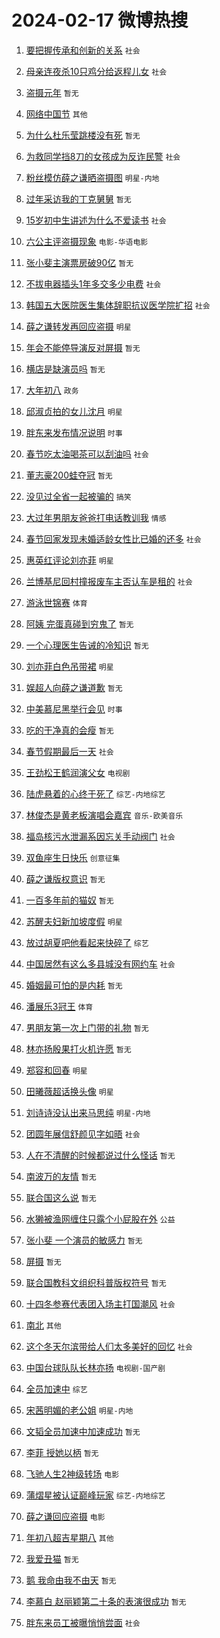 # 2024-02-17 微博热搜 
1. [要把握传承和创新的关系](https://m.weibo.cn/search?containerid=100103type%3D1%26t%3D10%26q%3D%23%E8%A6%81%E6%8A%8A%E6%8F%A1%E4%BC%A0%E6%89%BF%E5%92%8C%E5%88%9B%E6%96%B0%E7%9A%84%E5%85%B3%E7%B3%BB%23&stream_entry_id=51&isnewpage=1&extparam=seat%3D1%26pos%3D0%26dgr%3D0%26filter_type%3Drealtimehot%26c_type%3D51%26stream_entry_id%3D51%26cate%3D10103%26q%3D%2523%25E8%25A6%2581%25E6%258A%258A%25E6%258F%25A1%25E4%25BC%25A0%25E6%2589%25BF%25E5%2592%258C%25E5%2588%259B%25E6%2596%25B0%25E7%259A%2584%25E5%2585%25B3%25E7%25B3%25BB%2523%26display_time%3D1708125460%26pre_seqid%3D1708125460269011444169) `社会` 

2. [母亲连夜杀10只鸡分给返程儿女](https://m.weibo.cn/search?containerid=100103type%3D1%26t%3D10%26q%3D%23%E6%AF%8D%E4%BA%B2%E8%BF%9E%E5%A4%9C%E6%9D%8010%E5%8F%AA%E9%B8%A1%E5%88%86%E7%BB%99%E8%BF%94%E7%A8%8B%E5%84%BF%E5%A5%B3%23&stream_entry_id=31&isnewpage=1&extparam=seat%3D1%26band_rank%3D1%26filter_type%3Drealtimehot%26c_type%3D31%26realpos%3D1%26cate%3D5001%26lcate%3D5001%26flag%3D32768%26dgr%3D0%26q%3D%2523%25E6%25AF%258D%25E4%25BA%25B2%25E8%25BF%259E%25E5%25A4%259C%25E6%259D%258010%25E5%258F%25AA%25E9%25B8%25A1%25E5%2588%2586%25E7%25BB%2599%25E8%25BF%2594%25E7%25A8%258B%25E5%2584%25BF%25E5%25A5%25B3%2523%26stream_entry_id%3D31%26pos%3D0%26display_time%3D1708125460%26pre_seqid%3D1708125460269011444169) `社会` 

3. [盗摄元年](https://m.weibo.cn/search?containerid=100103type%3D1%26t%3D10%26q%3D%E7%9B%97%E6%91%84%E5%85%83%E5%B9%B4&stream_entry_id=31&isnewpage=1&extparam=seat%3D1%26band_rank%3D2%26filter_type%3Drealtimehot%26c_type%3D31%26realpos%3D2%26cate%3D5001%26lcate%3D5001%26flag%3D2%26dgr%3D0%26q%3D%25E7%259B%2597%25E6%2591%2584%25E5%2585%2583%25E5%25B9%25B4%26stream_entry_id%3D31%26pos%3D1%26display_time%3D1708125460%26pre_seqid%3D1708125460269011444169) `暂无` 

4. [网络中国节](https://m.weibo.cn/search?containerid=100103type%3D1%26t%3D10%26q%3D%23%E7%BD%91%E7%BB%9C%E4%B8%AD%E5%9B%BD%E8%8A%82%23&stream_entry_id=31&isnewpage=1&extparam=seat%3D1%26band_rank%3D3%26filter_type%3Drealtimehot%26c_type%3D31%26realpos%3D3%26cate%3D5001%26lcate%3D5001%26flag%3D0%26dgr%3D0%26q%3D%2523%25E7%25BD%2591%25E7%25BB%259C%25E4%25B8%25AD%25E5%259B%25BD%25E8%258A%2582%2523%26stream_entry_id%3D31%26pos%3D2%26display_time%3D1708125460%26pre_seqid%3D1708125460269011444169) `其他` 

5. [为什么杜乐莹跳楼没有死](https://m.weibo.cn/search?containerid=100103type%3D1%26t%3D10%26q%3D%E4%B8%BA%E4%BB%80%E4%B9%88%E6%9D%9C%E4%B9%90%E8%8E%B9%E8%B7%B3%E6%A5%BC%E6%B2%A1%E6%9C%89%E6%AD%BB&stream_entry_id=31&isnewpage=1&extparam=seat%3D1%26band_rank%3D4%26filter_type%3Drealtimehot%26c_type%3D31%26realpos%3D4%26cate%3D5001%26lcate%3D5001%26flag%3D2%26dgr%3D0%26q%3D%25E4%25B8%25BA%25E4%25BB%2580%25E4%25B9%2588%25E6%259D%259C%25E4%25B9%2590%25E8%258E%25B9%25E8%25B7%25B3%25E6%25A5%25BC%25E6%25B2%25A1%25E6%259C%2589%25E6%25AD%25BB%26stream_entry_id%3D31%26pos%3D3%26display_time%3D1708125460%26pre_seqid%3D1708125460269011444169) `暂无` 

6. [为救同学挡8刀的女孩成为反诈民警](https://m.weibo.cn/search?containerid=100103type%3D1%26t%3D10%26q%3D%23%E4%B8%BA%E6%95%91%E5%90%8C%E5%AD%A6%E6%8C%A18%E5%88%80%E7%9A%84%E5%A5%B3%E5%AD%A9%E6%88%90%E4%B8%BA%E5%8F%8D%E8%AF%88%E6%B0%91%E8%AD%A6%23&stream_entry_id=31&isnewpage=1&extparam=seat%3D1%26band_rank%3D5%26filter_type%3Drealtimehot%26c_type%3D31%26realpos%3D5%26cate%3D5001%26lcate%3D5001%26flag%3D32768%26dgr%3D0%26q%3D%2523%25E4%25B8%25BA%25E6%2595%2591%25E5%2590%258C%25E5%25AD%25A6%25E6%258C%25A18%25E5%2588%2580%25E7%259A%2584%25E5%25A5%25B3%25E5%25AD%25A9%25E6%2588%2590%25E4%25B8%25BA%25E5%258F%258D%25E8%25AF%2588%25E6%25B0%2591%25E8%25AD%25A6%2523%26stream_entry_id%3D31%26pos%3D4%26display_time%3D1708125460%26pre_seqid%3D1708125460269011444169) `社会` 

7. [粉丝模仿薛之谦晒盗摄图](https://m.weibo.cn/search?containerid=100103type%3D1%26t%3D10%26q%3D%23%E7%B2%89%E4%B8%9D%E6%A8%A1%E4%BB%BF%E8%96%9B%E4%B9%8B%E8%B0%A6%E6%99%92%E7%9B%97%E6%91%84%E5%9B%BE%23&stream_entry_id=31&isnewpage=1&extparam=seat%3D1%26band_rank%3D6%26filter_type%3Drealtimehot%26c_type%3D31%26realpos%3D6%26cate%3D5001%26lcate%3D5001%26flag%3D16%26dgr%3D0%26q%3D%2523%25E7%25B2%2589%25E4%25B8%259D%25E6%25A8%25A1%25E4%25BB%25BF%25E8%2596%259B%25E4%25B9%258B%25E8%25B0%25A6%25E6%2599%2592%25E7%259B%2597%25E6%2591%2584%25E5%259B%25BE%2523%26stream_entry_id%3D31%26pos%3D5%26display_time%3D1708125460%26pre_seqid%3D1708125460269011444169) `明星-内地` 

8. [过年采访我的丁克舅舅](https://m.weibo.cn/search?containerid=100103type%3D1%26t%3D10%26q%3D%E8%BF%87%E5%B9%B4%E9%87%87%E8%AE%BF%E6%88%91%E7%9A%84%E4%B8%81%E5%85%8B%E8%88%85%E8%88%85&stream_entry_id=31&isnewpage=1&extparam=seat%3D1%26band_rank%3D7%26filter_type%3Drealtimehot%26c_type%3D31%26realpos%3D7%26cate%3D5001%26lcate%3D5001%26flag%3D2%26dgr%3D0%26q%3D%25E8%25BF%2587%25E5%25B9%25B4%25E9%2587%2587%25E8%25AE%25BF%25E6%2588%2591%25E7%259A%2584%25E4%25B8%2581%25E5%2585%258B%25E8%2588%2585%25E8%2588%2585%26stream_entry_id%3D31%26pos%3D6%26display_time%3D1708125460%26pre_seqid%3D1708125460269011444169) `暂无` 

9. [15岁初中生讲述为什么不爱读书](https://m.weibo.cn/search?containerid=100103type%3D1%26t%3D10%26q%3D%2315%E5%B2%81%E5%88%9D%E4%B8%AD%E7%94%9F%E8%AE%B2%E8%BF%B0%E4%B8%BA%E4%BB%80%E4%B9%88%E4%B8%8D%E7%88%B1%E8%AF%BB%E4%B9%A6%23&stream_entry_id=31&isnewpage=1&extparam=seat%3D1%26band_rank%3D8%26filter_type%3Drealtimehot%26c_type%3D31%26realpos%3D8%26cate%3D5001%26lcate%3D5001%26flag%3D2%26dgr%3D0%26q%3D%252315%25E5%25B2%2581%25E5%2588%259D%25E4%25B8%25AD%25E7%2594%259F%25E8%25AE%25B2%25E8%25BF%25B0%25E4%25B8%25BA%25E4%25BB%2580%25E4%25B9%2588%25E4%25B8%258D%25E7%2588%25B1%25E8%25AF%25BB%25E4%25B9%25A6%2523%26stream_entry_id%3D31%26pos%3D7%26display_time%3D1708125460%26pre_seqid%3D1708125460269011444169) `社会` 

10. [六公主评盗摄现象](https://m.weibo.cn/search?containerid=100103type%3D1%26t%3D10%26q%3D%23%E5%85%AD%E5%85%AC%E4%B8%BB%E8%AF%84%E7%9B%97%E6%91%84%E7%8E%B0%E8%B1%A1%23&stream_entry_id=31&isnewpage=1&extparam=seat%3D1%26band_rank%3D9%26filter_type%3Drealtimehot%26c_type%3D31%26realpos%3D9%26cate%3D5001%26lcate%3D5001%26flag%3D0%26dgr%3D0%26q%3D%2523%25E5%2585%25AD%25E5%2585%25AC%25E4%25B8%25BB%25E8%25AF%2584%25E7%259B%2597%25E6%2591%2584%25E7%258E%25B0%25E8%25B1%25A1%2523%26stream_entry_id%3D31%26pos%3D8%26display_time%3D1708125460%26pre_seqid%3D1708125460269011444169) `电影-华语电影` 

11. [张小斐主演票房破90亿](https://m.weibo.cn/search?containerid=100103type%3D1%26t%3D10%26q%3D%23%E5%BC%A0%E5%B0%8F%E6%96%90%E4%B8%BB%E6%BC%94%E7%A5%A8%E6%88%BF%E7%A0%B490%E4%BA%BF%23&stream_entry_id=31&isnewpage=1&extparam=seat%3D1%26band_rank%3D10%26filter_type%3Drealtimehot%26c_type%3D31%26realpos%3D10%26cate%3D5001%26lcate%3D5001%26flag%3D2%26dgr%3D0%26q%3D%2523%25E5%25BC%25A0%25E5%25B0%258F%25E6%2596%2590%25E4%25B8%25BB%25E6%25BC%2594%25E7%25A5%25A8%25E6%2588%25BF%25E7%25A0%25B490%25E4%25BA%25BF%2523%26stream_entry_id%3D31%26pos%3D9%26display_time%3D1708125460%26pre_seqid%3D1708125460269011444169) `暂无` 

12. [不拔电器插头1年多交多少电费](https://m.weibo.cn/search?containerid=100103type%3D1%26t%3D10%26q%3D%23%E4%B8%8D%E6%8B%94%E7%94%B5%E5%99%A8%E6%8F%92%E5%A4%B41%E5%B9%B4%E5%A4%9A%E4%BA%A4%E5%A4%9A%E5%B0%91%E7%94%B5%E8%B4%B9%23&stream_entry_id=31&isnewpage=1&extparam=seat%3D1%26band_rank%3D11%26filter_type%3Drealtimehot%26c_type%3D31%26realpos%3D11%26cate%3D5001%26lcate%3D5001%26flag%3D0%26dgr%3D0%26q%3D%2523%25E4%25B8%258D%25E6%258B%2594%25E7%2594%25B5%25E5%2599%25A8%25E6%258F%2592%25E5%25A4%25B41%25E5%25B9%25B4%25E5%25A4%259A%25E4%25BA%25A4%25E5%25A4%259A%25E5%25B0%2591%25E7%2594%25B5%25E8%25B4%25B9%2523%26stream_entry_id%3D31%26pos%3D10%26display_time%3D1708125460%26pre_seqid%3D1708125460269011444169) `社会` 

13. [韩国五大医院医生集体辞职抗议医学院扩招](https://m.weibo.cn/search?containerid=100103type%3D1%26t%3D10%26q%3D%23%E9%9F%A9%E5%9B%BD%E4%BA%94%E5%A4%A7%E5%8C%BB%E9%99%A2%E5%8C%BB%E7%94%9F%E9%9B%86%E4%BD%93%E8%BE%9E%E8%81%8C%E6%8A%97%E8%AE%AE%E5%8C%BB%E5%AD%A6%E9%99%A2%E6%89%A9%E6%8B%9B%23&stream_entry_id=31&isnewpage=1&extparam=seat%3D1%26band_rank%3D12%26filter_type%3Drealtimehot%26c_type%3D31%26realpos%3D12%26cate%3D5001%26lcate%3D5001%26flag%3D2%26dgr%3D0%26q%3D%2523%25E9%259F%25A9%25E5%259B%25BD%25E4%25BA%2594%25E5%25A4%25A7%25E5%258C%25BB%25E9%2599%25A2%25E5%258C%25BB%25E7%2594%259F%25E9%259B%2586%25E4%25BD%2593%25E8%25BE%259E%25E8%2581%258C%25E6%258A%2597%25E8%25AE%25AE%25E5%258C%25BB%25E5%25AD%25A6%25E9%2599%25A2%25E6%2589%25A9%25E6%258B%259B%2523%26stream_entry_id%3D31%26pos%3D11%26display_time%3D1708125460%26pre_seqid%3D1708125460269011444169) `社会` 

14. [薛之谦转发再回应盗摄](https://m.weibo.cn/search?containerid=100103type%3D1%26t%3D10%26q%3D%E8%96%9B%E4%B9%8B%E8%B0%A6%E8%BD%AC%E5%8F%91%E5%86%8D%E5%9B%9E%E5%BA%94%E7%9B%97%E6%91%84&stream_entry_id=31&isnewpage=1&extparam=seat%3D1%26band_rank%3D13%26filter_type%3Drealtimehot%26c_type%3D31%26realpos%3D13%26cate%3D5001%26lcate%3D5001%26flag%3D0%26dgr%3D0%26q%3D%25E8%2596%259B%25E4%25B9%258B%25E8%25B0%25A6%25E8%25BD%25AC%25E5%258F%2591%25E5%2586%258D%25E5%259B%259E%25E5%25BA%2594%25E7%259B%2597%25E6%2591%2584%26stream_entry_id%3D31%26pos%3D12%26display_time%3D1708125460%26pre_seqid%3D1708125460269011444169) `明星` 

15. [年会不能停导演反对屏摄](https://m.weibo.cn/search?containerid=100103type%3D1%26t%3D10%26q%3D%E5%B9%B4%E4%BC%9A%E4%B8%8D%E8%83%BD%E5%81%9C%E5%AF%BC%E6%BC%94%E5%8F%8D%E5%AF%B9%E5%B1%8F%E6%91%84&stream_entry_id=31&isnewpage=1&extparam=seat%3D1%26band_rank%3D14%26filter_type%3Drealtimehot%26c_type%3D31%26realpos%3D14%26cate%3D5001%26lcate%3D5001%26flag%3D0%26dgr%3D0%26q%3D%25E5%25B9%25B4%25E4%25BC%259A%25E4%25B8%258D%25E8%2583%25BD%25E5%2581%259C%25E5%25AF%25BC%25E6%25BC%2594%25E5%258F%258D%25E5%25AF%25B9%25E5%25B1%258F%25E6%2591%2584%26stream_entry_id%3D31%26pos%3D13%26display_time%3D1708125460%26pre_seqid%3D1708125460269011444169) `暂无` 

16. [横店是缺演员吗](https://m.weibo.cn/search?containerid=100103type%3D1%26t%3D10%26q%3D%E6%A8%AA%E5%BA%97%E6%98%AF%E7%BC%BA%E6%BC%94%E5%91%98%E5%90%97&stream_entry_id=31&isnewpage=1&extparam=seat%3D1%26band_rank%3D15%26filter_type%3Drealtimehot%26c_type%3D31%26realpos%3D15%26cate%3D5001%26lcate%3D5001%26flag%3D2%26dgr%3D0%26q%3D%25E6%25A8%25AA%25E5%25BA%2597%25E6%2598%25AF%25E7%25BC%25BA%25E6%25BC%2594%25E5%2591%2598%25E5%2590%2597%26stream_entry_id%3D31%26pos%3D14%26display_time%3D1708125460%26pre_seqid%3D1708125460269011444169) `暂无` 

17. [大年初八](https://m.weibo.cn/search?containerid=100103type%3D1%26t%3D10%26q%3D%23%E5%A4%A7%E5%B9%B4%E5%88%9D%E5%85%AB%23&stream_entry_id=31&isnewpage=1&extparam=seat%3D1%26band_rank%3D16%26filter_type%3Drealtimehot%26c_type%3D31%26realpos%3D16%26cate%3D5001%26lcate%3D5001%26flag%3D1%26dgr%3D0%26q%3D%2523%25E5%25A4%25A7%25E5%25B9%25B4%25E5%2588%259D%25E5%2585%25AB%2523%26stream_entry_id%3D31%26pos%3D15%26display_time%3D1708125460%26pre_seqid%3D1708125460269011444169) `政务` 

18. [邱淑贞拍的女儿沈月](https://m.weibo.cn/search?containerid=100103type%3D1%26t%3D10%26q%3D%23%E9%82%B1%E6%B7%91%E8%B4%9E%E6%8B%8D%E7%9A%84%E5%A5%B3%E5%84%BF%E6%B2%88%E6%9C%88%23&stream_entry_id=31&isnewpage=1&extparam=seat%3D1%26band_rank%3D17%26filter_type%3Drealtimehot%26c_type%3D31%26realpos%3D17%26cate%3D5001%26lcate%3D5001%26flag%3D2%26dgr%3D0%26q%3D%2523%25E9%2582%25B1%25E6%25B7%2591%25E8%25B4%259E%25E6%258B%258D%25E7%259A%2584%25E5%25A5%25B3%25E5%2584%25BF%25E6%25B2%2588%25E6%259C%2588%2523%26stream_entry_id%3D31%26pos%3D16%26display_time%3D1708125460%26pre_seqid%3D1708125460269011444169) `明星` 

19. [胖东来发布情况说明](https://m.weibo.cn/search?containerid=100103type%3D1%26t%3D10%26q%3D%23%E8%83%96%E4%B8%9C%E6%9D%A5%E5%8F%91%E5%B8%83%E6%83%85%E5%86%B5%E8%AF%B4%E6%98%8E%23&stream_entry_id=31&isnewpage=1&extparam=seat%3D1%26band_rank%3D18%26filter_type%3Drealtimehot%26c_type%3D31%26realpos%3D18%26cate%3D5001%26lcate%3D5001%26flag%3D0%26dgr%3D0%26q%3D%2523%25E8%2583%2596%25E4%25B8%259C%25E6%259D%25A5%25E5%258F%2591%25E5%25B8%2583%25E6%2583%2585%25E5%2586%25B5%25E8%25AF%25B4%25E6%2598%258E%2523%26stream_entry_id%3D31%26pos%3D17%26display_time%3D1708125460%26pre_seqid%3D1708125460269011444169) `时事` 

20. [春节吃太油喝茶可以刮油吗](https://m.weibo.cn/search?containerid=100103type%3D1%26t%3D10%26q%3D%23%E6%98%A5%E8%8A%82%E5%90%83%E5%A4%AA%E6%B2%B9%E5%96%9D%E8%8C%B6%E5%8F%AF%E4%BB%A5%E5%88%AE%E6%B2%B9%E5%90%97%23&stream_entry_id=31&isnewpage=1&extparam=seat%3D1%26band_rank%3D19%26filter_type%3Drealtimehot%26c_type%3D31%26realpos%3D19%26cate%3D5001%26lcate%3D5001%26flag%3D0%26dgr%3D0%26q%3D%2523%25E6%2598%25A5%25E8%258A%2582%25E5%2590%2583%25E5%25A4%25AA%25E6%25B2%25B9%25E5%2596%259D%25E8%258C%25B6%25E5%258F%25AF%25E4%25BB%25A5%25E5%2588%25AE%25E6%25B2%25B9%25E5%2590%2597%2523%26stream_entry_id%3D31%26pos%3D18%26display_time%3D1708125460%26pre_seqid%3D1708125460269011444169) `社会` 

21. [董志豪200蛙夺冠](https://m.weibo.cn/search?containerid=100103type%3D1%26t%3D10%26q%3D%E8%91%A3%E5%BF%97%E8%B1%AA200%E8%9B%99%E5%A4%BA%E5%86%A0&stream_entry_id=31&isnewpage=1&extparam=seat%3D1%26band_rank%3D20%26filter_type%3Drealtimehot%26c_type%3D31%26realpos%3D20%26cate%3D5001%26lcate%3D5001%26flag%3D1%26dgr%3D0%26q%3D%25E8%2591%25A3%25E5%25BF%2597%25E8%25B1%25AA200%25E8%259B%2599%25E5%25A4%25BA%25E5%2586%25A0%26stream_entry_id%3D31%26pos%3D19%26display_time%3D1708125460%26pre_seqid%3D1708125460269011444169) `暂无` 

22. [没见过全省一起被骗的](https://m.weibo.cn/search?containerid=100103type%3D1%26t%3D10%26q%3D%23%E6%B2%A1%E8%A7%81%E8%BF%87%E5%85%A8%E7%9C%81%E4%B8%80%E8%B5%B7%E8%A2%AB%E9%AA%97%E7%9A%84%23&stream_entry_id=31&isnewpage=1&extparam=seat%3D1%26band_rank%3D21%26filter_type%3Drealtimehot%26c_type%3D31%26realpos%3D21%26cate%3D5001%26lcate%3D5001%26flag%3D0%26dgr%3D0%26q%3D%2523%25E6%25B2%25A1%25E8%25A7%2581%25E8%25BF%2587%25E5%2585%25A8%25E7%259C%2581%25E4%25B8%2580%25E8%25B5%25B7%25E8%25A2%25AB%25E9%25AA%2597%25E7%259A%2584%2523%26stream_entry_id%3D31%26pos%3D20%26display_time%3D1708125460%26pre_seqid%3D1708125460269011444169) `搞笑` 

23. [大过年男朋友爸爸打电话教训我](https://m.weibo.cn/search?containerid=100103type%3D1%26t%3D10%26q%3D%23%E5%A4%A7%E8%BF%87%E5%B9%B4%E7%94%B7%E6%9C%8B%E5%8F%8B%E7%88%B8%E7%88%B8%E6%89%93%E7%94%B5%E8%AF%9D%E6%95%99%E8%AE%AD%E6%88%91%23&stream_entry_id=31&isnewpage=1&extparam=seat%3D1%26band_rank%3D22%26filter_type%3Drealtimehot%26c_type%3D31%26realpos%3D22%26cate%3D5001%26lcate%3D5001%26flag%3D0%26dgr%3D0%26q%3D%2523%25E5%25A4%25A7%25E8%25BF%2587%25E5%25B9%25B4%25E7%2594%25B7%25E6%259C%258B%25E5%258F%258B%25E7%2588%25B8%25E7%2588%25B8%25E6%2589%2593%25E7%2594%25B5%25E8%25AF%259D%25E6%2595%2599%25E8%25AE%25AD%25E6%2588%2591%2523%26stream_entry_id%3D31%26pos%3D21%26display_time%3D1708125460%26pre_seqid%3D1708125460269011444169) `情感` 

24. [春节回家发现未婚适龄女性比已婚的还多](https://m.weibo.cn/search?containerid=100103type%3D1%26t%3D10%26q%3D%23%E6%98%A5%E8%8A%82%E5%9B%9E%E5%AE%B6%E5%8F%91%E7%8E%B0%E6%9C%AA%E5%A9%9A%E9%80%82%E9%BE%84%E5%A5%B3%E6%80%A7%E6%AF%94%E5%B7%B2%E5%A9%9A%E7%9A%84%E8%BF%98%E5%A4%9A%23&stream_entry_id=31&isnewpage=1&extparam=seat%3D1%26band_rank%3D23%26filter_type%3Drealtimehot%26c_type%3D31%26realpos%3D23%26cate%3D5001%26lcate%3D5001%26flag%3D0%26dgr%3D0%26q%3D%2523%25E6%2598%25A5%25E8%258A%2582%25E5%259B%259E%25E5%25AE%25B6%25E5%258F%2591%25E7%258E%25B0%25E6%259C%25AA%25E5%25A9%259A%25E9%2580%2582%25E9%25BE%2584%25E5%25A5%25B3%25E6%2580%25A7%25E6%25AF%2594%25E5%25B7%25B2%25E5%25A9%259A%25E7%259A%2584%25E8%25BF%2598%25E5%25A4%259A%2523%26stream_entry_id%3D31%26pos%3D22%26display_time%3D1708125460%26pre_seqid%3D1708125460269011444169) `社会` 

25. [惠英红评论刘亦菲](https://m.weibo.cn/search?containerid=100103type%3D1%26t%3D10%26q%3D%23%E6%83%A0%E8%8B%B1%E7%BA%A2%E8%AF%84%E8%AE%BA%E5%88%98%E4%BA%A6%E8%8F%B2%23&stream_entry_id=31&isnewpage=1&extparam=seat%3D1%26band_rank%3D24%26filter_type%3Drealtimehot%26c_type%3D31%26realpos%3D24%26cate%3D5001%26lcate%3D5001%26flag%3D0%26dgr%3D0%26q%3D%2523%25E6%2583%25A0%25E8%258B%25B1%25E7%25BA%25A2%25E8%25AF%2584%25E8%25AE%25BA%25E5%2588%2598%25E4%25BA%25A6%25E8%258F%25B2%2523%26stream_entry_id%3D31%26pos%3D23%26display_time%3D1708125460%26pre_seqid%3D1708125460269011444169) `明星` 

26. [兰博基尼回村撞报废车主否认车是租的](https://m.weibo.cn/search?containerid=100103type%3D1%26t%3D10%26q%3D%23%E5%85%B0%E5%8D%9A%E5%9F%BA%E5%B0%BC%E5%9B%9E%E6%9D%91%E6%92%9E%E6%8A%A5%E5%BA%9F%E8%BD%A6%E4%B8%BB%E5%90%A6%E8%AE%A4%E8%BD%A6%E6%98%AF%E7%A7%9F%E7%9A%84%23&stream_entry_id=31&isnewpage=1&extparam=seat%3D1%26band_rank%3D25%26filter_type%3Drealtimehot%26c_type%3D31%26realpos%3D25%26cate%3D5001%26lcate%3D5001%26flag%3D0%26dgr%3D0%26q%3D%2523%25E5%2585%25B0%25E5%258D%259A%25E5%259F%25BA%25E5%25B0%25BC%25E5%259B%259E%25E6%259D%2591%25E6%2592%259E%25E6%258A%25A5%25E5%25BA%259F%25E8%25BD%25A6%25E4%25B8%25BB%25E5%2590%25A6%25E8%25AE%25A4%25E8%25BD%25A6%25E6%2598%25AF%25E7%25A7%259F%25E7%259A%2584%2523%26stream_entry_id%3D31%26pos%3D24%26display_time%3D1708125460%26pre_seqid%3D1708125460269011444169) `社会` 

27. [游泳世锦赛](https://m.weibo.cn/search?containerid=100103type%3D1%26t%3D10%26q%3D%E6%B8%B8%E6%B3%B3%E4%B8%96%E9%94%A6%E8%B5%9B&stream_entry_id=31&isnewpage=1&extparam=seat%3D1%26band_rank%3D26%26filter_type%3Drealtimehot%26c_type%3D31%26realpos%3D26%26cate%3D5001%26lcate%3D5001%26flag%3D1%26dgr%3D0%26q%3D%25E6%25B8%25B8%25E6%25B3%25B3%25E4%25B8%2596%25E9%2594%25A6%25E8%25B5%259B%26stream_entry_id%3D31%26pos%3D25%26display_time%3D1708125460%26pre_seqid%3D1708125460269011444169) `体育` 

28. [阿姨 完蛋真碰到穷鬼了](https://m.weibo.cn/search?containerid=100103type%3D1%26t%3D10%26q%3D%E9%98%BF%E5%A7%A8+%E5%AE%8C%E8%9B%8B%E7%9C%9F%E7%A2%B0%E5%88%B0%E7%A9%B7%E9%AC%BC%E4%BA%86&stream_entry_id=31&isnewpage=1&extparam=seat%3D1%26band_rank%3D27%26filter_type%3Drealtimehot%26c_type%3D31%26realpos%3D27%26cate%3D5001%26lcate%3D5001%26flag%3D0%26dgr%3D0%26q%3D%25E9%2598%25BF%25E5%25A7%25A8%2520%25E5%25AE%258C%25E8%259B%258B%25E7%259C%259F%25E7%25A2%25B0%25E5%2588%25B0%25E7%25A9%25B7%25E9%25AC%25BC%25E4%25BA%2586%26stream_entry_id%3D31%26pos%3D26%26display_time%3D1708125460%26pre_seqid%3D1708125460269011444169) `暂无` 

29. [一个心理医生告诫的冷知识](https://m.weibo.cn/search?containerid=100103type%3D1%26t%3D10%26q%3D%E4%B8%80%E4%B8%AA%E5%BF%83%E7%90%86%E5%8C%BB%E7%94%9F%E5%91%8A%E8%AF%AB%E7%9A%84%E5%86%B7%E7%9F%A5%E8%AF%86&stream_entry_id=31&isnewpage=1&extparam=seat%3D1%26band_rank%3D28%26filter_type%3Drealtimehot%26c_type%3D31%26realpos%3D28%26cate%3D5001%26lcate%3D5001%26flag%3D0%26dgr%3D0%26q%3D%25E4%25B8%2580%25E4%25B8%25AA%25E5%25BF%2583%25E7%2590%2586%25E5%258C%25BB%25E7%2594%259F%25E5%2591%258A%25E8%25AF%25AB%25E7%259A%2584%25E5%2586%25B7%25E7%259F%25A5%25E8%25AF%2586%26stream_entry_id%3D31%26pos%3D27%26display_time%3D1708125460%26pre_seqid%3D1708125460269011444169) `暂无` 

30. [刘亦菲白色吊带裙](https://m.weibo.cn/search?containerid=100103type%3D1%26t%3D10%26q%3D%E5%88%98%E4%BA%A6%E8%8F%B2%E7%99%BD%E8%89%B2%E5%90%8A%E5%B8%A6%E8%A3%99&stream_entry_id=31&isnewpage=1&extparam=seat%3D1%26band_rank%3D29%26filter_type%3Drealtimehot%26c_type%3D31%26realpos%3D29%26cate%3D5001%26lcate%3D5001%26flag%3D0%26dgr%3D0%26q%3D%25E5%2588%2598%25E4%25BA%25A6%25E8%258F%25B2%25E7%2599%25BD%25E8%2589%25B2%25E5%2590%258A%25E5%25B8%25A6%25E8%25A3%2599%26stream_entry_id%3D31%26pos%3D28%26display_time%3D1708125460%26pre_seqid%3D1708125460269011444169) `明星` 

31. [娱超人向薛之谦道歉](https://m.weibo.cn/search?containerid=100103type%3D1%26t%3D10%26q%3D%23%E5%A8%B1%E8%B6%85%E4%BA%BA%E5%90%91%E8%96%9B%E4%B9%8B%E8%B0%A6%E9%81%93%E6%AD%89%23&stream_entry_id=31&isnewpage=1&extparam=seat%3D1%26band_rank%3D30%26filter_type%3Drealtimehot%26c_type%3D31%26realpos%3D30%26cate%3D5001%26lcate%3D5001%26flag%3D0%26dgr%3D0%26q%3D%2523%25E5%25A8%25B1%25E8%25B6%2585%25E4%25BA%25BA%25E5%2590%2591%25E8%2596%259B%25E4%25B9%258B%25E8%25B0%25A6%25E9%2581%2593%25E6%25AD%2589%2523%26stream_entry_id%3D31%26pos%3D29%26display_time%3D1708125460%26pre_seqid%3D1708125460269011444169) `暂无` 

32. [中美慕尼黑举行会见](https://m.weibo.cn/search?containerid=100103type%3D1%26t%3D10%26q%3D%23%E4%B8%AD%E7%BE%8E%E6%85%95%E5%B0%BC%E9%BB%91%E4%B8%BE%E8%A1%8C%E4%BC%9A%E8%A7%81%23&stream_entry_id=31&isnewpage=1&extparam=seat%3D1%26band_rank%3D31%26filter_type%3Drealtimehot%26c_type%3D31%26realpos%3D31%26cate%3D5001%26lcate%3D5001%26flag%3D1%26dgr%3D0%26q%3D%2523%25E4%25B8%25AD%25E7%25BE%258E%25E6%2585%2595%25E5%25B0%25BC%25E9%25BB%2591%25E4%25B8%25BE%25E8%25A1%258C%25E4%25BC%259A%25E8%25A7%2581%2523%26stream_entry_id%3D31%26pos%3D30%26display_time%3D1708125460%26pre_seqid%3D1708125460269011444169) `时事` 

33. [吃的干净真的会瘦](https://m.weibo.cn/search?containerid=100103type%3D1%26t%3D10%26q%3D%E5%90%83%E7%9A%84%E5%B9%B2%E5%87%80%E7%9C%9F%E7%9A%84%E4%BC%9A%E7%98%A6&stream_entry_id=31&isnewpage=1&extparam=seat%3D1%26band_rank%3D32%26filter_type%3Drealtimehot%26c_type%3D31%26realpos%3D32%26cate%3D5001%26lcate%3D5001%26flag%3D0%26dgr%3D0%26q%3D%25E5%2590%2583%25E7%259A%2584%25E5%25B9%25B2%25E5%2587%2580%25E7%259C%259F%25E7%259A%2584%25E4%25BC%259A%25E7%2598%25A6%26stream_entry_id%3D31%26pos%3D31%26display_time%3D1708125460%26pre_seqid%3D1708125460269011444169) `暂无` 

34. [春节假期最后一天](https://m.weibo.cn/search?containerid=100103type%3D1%26t%3D10%26q%3D%23%E6%98%A5%E8%8A%82%E5%81%87%E6%9C%9F%E6%9C%80%E5%90%8E%E4%B8%80%E5%A4%A9%23&stream_entry_id=31&isnewpage=1&extparam=seat%3D1%26band_rank%3D33%26filter_type%3Drealtimehot%26c_type%3D31%26realpos%3D33%26cate%3D5001%26lcate%3D5001%26flag%3D1%26dgr%3D0%26q%3D%2523%25E6%2598%25A5%25E8%258A%2582%25E5%2581%2587%25E6%259C%259F%25E6%259C%2580%25E5%2590%258E%25E4%25B8%2580%25E5%25A4%25A9%2523%26stream_entry_id%3D31%26pos%3D32%26display_time%3D1708125460%26pre_seqid%3D1708125460269011444169) `社会` 

35. [王劲松王鹤润演父女](https://m.weibo.cn/search?containerid=100103type%3D1%26t%3D10%26q%3D%23%E7%8E%8B%E5%8A%B2%E6%9D%BE%E7%8E%8B%E9%B9%A4%E6%B6%A6%E6%BC%94%E7%88%B6%E5%A5%B3%23&stream_entry_id=31&isnewpage=1&extparam=seat%3D1%26band_rank%3D34%26filter_type%3Drealtimehot%26c_type%3D31%26realpos%3D34%26cate%3D5001%26lcate%3D5001%26flag%3D0%26dgr%3D0%26q%3D%2523%25E7%258E%258B%25E5%258A%25B2%25E6%259D%25BE%25E7%258E%258B%25E9%25B9%25A4%25E6%25B6%25A6%25E6%25BC%2594%25E7%2588%25B6%25E5%25A5%25B3%2523%26stream_entry_id%3D31%26pos%3D33%26display_time%3D1708125460%26pre_seqid%3D1708125460269011444169) `电视剧` 

36. [陆虎悬着的心终于死了](https://m.weibo.cn/search?containerid=100103type%3D1%26t%3D10%26q%3D%23%E9%99%86%E8%99%8E%E6%82%AC%E7%9D%80%E7%9A%84%E5%BF%83%E7%BB%88%E4%BA%8E%E6%AD%BB%E4%BA%86%23&stream_entry_id=31&isnewpage=1&extparam=seat%3D1%26band_rank%3D35%26filter_type%3Drealtimehot%26c_type%3D31%26realpos%3D35%26cate%3D5001%26lcate%3D5001%26flag%3D0%26dgr%3D0%26q%3D%2523%25E9%2599%2586%25E8%2599%258E%25E6%2582%25AC%25E7%259D%2580%25E7%259A%2584%25E5%25BF%2583%25E7%25BB%2588%25E4%25BA%258E%25E6%25AD%25BB%25E4%25BA%2586%2523%26stream_entry_id%3D31%26pos%3D34%26display_time%3D1708125460%26pre_seqid%3D1708125460269011444169) `综艺-内地综艺` 

37. [林俊杰是黄老板演唱会嘉宾](https://m.weibo.cn/search?containerid=100103type%3D1%26t%3D10%26q%3D%23%E6%9E%97%E4%BF%8A%E6%9D%B0%E6%98%AF%E9%BB%84%E8%80%81%E6%9D%BF%E6%BC%94%E5%94%B1%E4%BC%9A%E5%98%89%E5%AE%BE%23&stream_entry_id=31&isnewpage=1&extparam=seat%3D1%26band_rank%3D36%26filter_type%3Drealtimehot%26c_type%3D31%26realpos%3D36%26cate%3D5001%26lcate%3D5001%26flag%3D0%26dgr%3D0%26q%3D%2523%25E6%259E%2597%25E4%25BF%258A%25E6%259D%25B0%25E6%2598%25AF%25E9%25BB%2584%25E8%2580%2581%25E6%259D%25BF%25E6%25BC%2594%25E5%2594%25B1%25E4%25BC%259A%25E5%2598%2589%25E5%25AE%25BE%2523%26stream_entry_id%3D31%26pos%3D35%26display_time%3D1708125460%26pre_seqid%3D1708125460269011444169) `音乐-欧美音乐` 

38. [福岛核污水泄漏系因忘关手动阀门](https://m.weibo.cn/search?containerid=100103type%3D1%26t%3D10%26q%3D%23%E7%A6%8F%E5%B2%9B%E6%A0%B8%E6%B1%A1%E6%B0%B4%E6%B3%84%E6%BC%8F%E7%B3%BB%E5%9B%A0%E5%BF%98%E5%85%B3%E6%89%8B%E5%8A%A8%E9%98%80%E9%97%A8%23&stream_entry_id=31&isnewpage=1&extparam=seat%3D1%26band_rank%3D37%26filter_type%3Drealtimehot%26c_type%3D31%26realpos%3D37%26cate%3D5001%26lcate%3D5001%26flag%3D0%26dgr%3D0%26q%3D%2523%25E7%25A6%258F%25E5%25B2%259B%25E6%25A0%25B8%25E6%25B1%25A1%25E6%25B0%25B4%25E6%25B3%2584%25E6%25BC%258F%25E7%25B3%25BB%25E5%259B%25A0%25E5%25BF%2598%25E5%2585%25B3%25E6%2589%258B%25E5%258A%25A8%25E9%2598%2580%25E9%2597%25A8%2523%26stream_entry_id%3D31%26pos%3D36%26display_time%3D1708125460%26pre_seqid%3D1708125460269011444169) `社会` 

39. [双鱼座生日快乐](https://m.weibo.cn/search?containerid=100103type%3D1%26t%3D10%26q%3D%E5%8F%8C%E9%B1%BC%E5%BA%A7%E7%94%9F%E6%97%A5%E5%BF%AB%E4%B9%90&stream_entry_id=31&isnewpage=1&extparam=seat%3D1%26band_rank%3D38%26filter_type%3Drealtimehot%26c_type%3D31%26realpos%3D38%26cate%3D5001%26lcate%3D5001%26flag%3D0%26dgr%3D0%26q%3D%25E5%258F%258C%25E9%25B1%25BC%25E5%25BA%25A7%25E7%2594%259F%25E6%2597%25A5%25E5%25BF%25AB%25E4%25B9%2590%26stream_entry_id%3D31%26pos%3D37%26display_time%3D1708125460%26pre_seqid%3D1708125460269011444169) `创意征集` 

40. [薛之谦版权意识](https://m.weibo.cn/search?containerid=100103type%3D1%26t%3D10%26q%3D%E8%96%9B%E4%B9%8B%E8%B0%A6%E7%89%88%E6%9D%83%E6%84%8F%E8%AF%86&stream_entry_id=31&isnewpage=1&extparam=seat%3D1%26band_rank%3D39%26filter_type%3Drealtimehot%26c_type%3D31%26realpos%3D39%26cate%3D5001%26lcate%3D5001%26flag%3D0%26dgr%3D0%26q%3D%25E8%2596%259B%25E4%25B9%258B%25E8%25B0%25A6%25E7%2589%2588%25E6%259D%2583%25E6%2584%258F%25E8%25AF%2586%26stream_entry_id%3D31%26pos%3D38%26display_time%3D1708125460%26pre_seqid%3D1708125460269011444169) `暂无` 

41. [一百多年前的猫奴](https://m.weibo.cn/search?containerid=100103type%3D1%26t%3D10%26q%3D%E4%B8%80%E7%99%BE%E5%A4%9A%E5%B9%B4%E5%89%8D%E7%9A%84%E7%8C%AB%E5%A5%B4&stream_entry_id=31&isnewpage=1&extparam=seat%3D1%26band_rank%3D40%26filter_type%3Drealtimehot%26c_type%3D31%26realpos%3D40%26cate%3D5001%26lcate%3D5001%26flag%3D0%26dgr%3D0%26q%3D%25E4%25B8%2580%25E7%2599%25BE%25E5%25A4%259A%25E5%25B9%25B4%25E5%2589%258D%25E7%259A%2584%25E7%258C%25AB%25E5%25A5%25B4%26stream_entry_id%3D31%26pos%3D39%26display_time%3D1708125460%26pre_seqid%3D1708125460269011444169) `暂无` 

42. [苏醒夫妇新加坡度假](https://m.weibo.cn/search?containerid=100103type%3D1%26t%3D10%26q%3D%23%E8%8B%8F%E9%86%92%E5%A4%AB%E5%A6%87%E6%96%B0%E5%8A%A0%E5%9D%A1%E5%BA%A6%E5%81%87%23&stream_entry_id=31&isnewpage=1&extparam=seat%3D1%26band_rank%3D41%26filter_type%3Drealtimehot%26c_type%3D31%26realpos%3D41%26cate%3D5001%26lcate%3D5001%26flag%3D0%26dgr%3D0%26q%3D%2523%25E8%258B%258F%25E9%2586%2592%25E5%25A4%25AB%25E5%25A6%2587%25E6%2596%25B0%25E5%258A%25A0%25E5%259D%25A1%25E5%25BA%25A6%25E5%2581%2587%2523%26stream_entry_id%3D31%26pos%3D40%26display_time%3D1708125460%26pre_seqid%3D1708125460269011444169) `明星` 

43. [放过胡夏吧他看起来快碎了](https://m.weibo.cn/search?containerid=100103type%3D1%26t%3D10%26q%3D%23%E6%94%BE%E8%BF%87%E8%83%A1%E5%A4%8F%E5%90%A7%E4%BB%96%E7%9C%8B%E8%B5%B7%E6%9D%A5%E5%BF%AB%E7%A2%8E%E4%BA%86%23&stream_entry_id=31&isnewpage=1&extparam=seat%3D1%26band_rank%3D42%26filter_type%3Drealtimehot%26c_type%3D31%26realpos%3D42%26cate%3D5001%26lcate%3D5001%26flag%3D0%26dgr%3D0%26q%3D%2523%25E6%2594%25BE%25E8%25BF%2587%25E8%2583%25A1%25E5%25A4%258F%25E5%2590%25A7%25E4%25BB%2596%25E7%259C%258B%25E8%25B5%25B7%25E6%259D%25A5%25E5%25BF%25AB%25E7%25A2%258E%25E4%25BA%2586%2523%26stream_entry_id%3D31%26pos%3D41%26display_time%3D1708125460%26pre_seqid%3D1708125460269011444169) `综艺` 

44. [中国居然有这么多县城没有网约车](https://m.weibo.cn/search?containerid=100103type%3D1%26t%3D10%26q%3D%23%E4%B8%AD%E5%9B%BD%E5%B1%85%E7%84%B6%E6%9C%89%E8%BF%99%E4%B9%88%E5%A4%9A%E5%8E%BF%E5%9F%8E%E6%B2%A1%E6%9C%89%E7%BD%91%E7%BA%A6%E8%BD%A6%23&stream_entry_id=31&isnewpage=1&extparam=seat%3D1%26band_rank%3D43%26filter_type%3Drealtimehot%26c_type%3D31%26realpos%3D43%26cate%3D5001%26lcate%3D5001%26flag%3D0%26dgr%3D0%26q%3D%2523%25E4%25B8%25AD%25E5%259B%25BD%25E5%25B1%2585%25E7%2584%25B6%25E6%259C%2589%25E8%25BF%2599%25E4%25B9%2588%25E5%25A4%259A%25E5%258E%25BF%25E5%259F%258E%25E6%25B2%25A1%25E6%259C%2589%25E7%25BD%2591%25E7%25BA%25A6%25E8%25BD%25A6%2523%26stream_entry_id%3D31%26pos%3D42%26display_time%3D1708125460%26pre_seqid%3D1708125460269011444169) `社会` 

45. [婚姻最可怕的是内耗](https://m.weibo.cn/search?containerid=100103type%3D1%26t%3D10%26q%3D%E5%A9%9A%E5%A7%BB%E6%9C%80%E5%8F%AF%E6%80%95%E7%9A%84%E6%98%AF%E5%86%85%E8%80%97&stream_entry_id=31&isnewpage=1&extparam=seat%3D1%26band_rank%3D44%26filter_type%3Drealtimehot%26c_type%3D31%26realpos%3D44%26cate%3D5001%26lcate%3D5001%26flag%3D0%26dgr%3D0%26q%3D%25E5%25A9%259A%25E5%25A7%25BB%25E6%259C%2580%25E5%258F%25AF%25E6%2580%2595%25E7%259A%2584%25E6%2598%25AF%25E5%2586%2585%25E8%2580%2597%26stream_entry_id%3D31%26pos%3D43%26display_time%3D1708125460%26pre_seqid%3D1708125460269011444169) `暂无` 

46. [潘展乐3冠王](https://m.weibo.cn/search?containerid=100103type%3D1%26t%3D10%26q%3D%23%E6%BD%98%E5%B1%95%E4%B9%903%E5%86%A0%E7%8E%8B%23&stream_entry_id=31&isnewpage=1&extparam=seat%3D1%26band_rank%3D45%26filter_type%3Drealtimehot%26c_type%3D31%26realpos%3D45%26cate%3D5001%26lcate%3D5001%26flag%3D1%26dgr%3D0%26q%3D%2523%25E6%25BD%2598%25E5%25B1%2595%25E4%25B9%25903%25E5%2586%25A0%25E7%258E%258B%2523%26stream_entry_id%3D31%26pos%3D44%26display_time%3D1708125460%26pre_seqid%3D1708125460269011444169) `体育` 

47. [男朋友第一次上门带的礼物](https://m.weibo.cn/search?containerid=100103type%3D1%26t%3D10%26q%3D%E7%94%B7%E6%9C%8B%E5%8F%8B%E7%AC%AC%E4%B8%80%E6%AC%A1%E4%B8%8A%E9%97%A8%E5%B8%A6%E7%9A%84%E7%A4%BC%E7%89%A9&stream_entry_id=31&isnewpage=1&extparam=seat%3D1%26band_rank%3D46%26filter_type%3Drealtimehot%26c_type%3D31%26realpos%3D46%26cate%3D5001%26lcate%3D5001%26flag%3D0%26dgr%3D0%26q%3D%25E7%2594%25B7%25E6%259C%258B%25E5%258F%258B%25E7%25AC%25AC%25E4%25B8%2580%25E6%25AC%25A1%25E4%25B8%258A%25E9%2597%25A8%25E5%25B8%25A6%25E7%259A%2584%25E7%25A4%25BC%25E7%2589%25A9%26stream_entry_id%3D31%26pos%3D45%26display_time%3D1708125460%26pre_seqid%3D1708125460269011444169) `暂无` 

48. [林亦扬殷果打火机许愿](https://m.weibo.cn/search?containerid=100103type%3D1%26t%3D10%26q%3D%23%E6%9E%97%E4%BA%A6%E6%89%AC%E6%AE%B7%E6%9E%9C%E6%89%93%E7%81%AB%E6%9C%BA%E8%AE%B8%E6%84%BF%23&stream_entry_id=31&isnewpage=1&extparam=seat%3D1%26band_rank%3D47%26filter_type%3Drealtimehot%26c_type%3D31%26realpos%3D47%26cate%3D5001%26lcate%3D5001%26flag%3D1%26dgr%3D0%26q%3D%2523%25E6%259E%2597%25E4%25BA%25A6%25E6%2589%25AC%25E6%25AE%25B7%25E6%259E%259C%25E6%2589%2593%25E7%2581%25AB%25E6%259C%25BA%25E8%25AE%25B8%25E6%2584%25BF%2523%26stream_entry_id%3D31%26pos%3D46%26display_time%3D1708125460%26pre_seqid%3D1708125460269011444169) `暂无` 

49. [郑容和回春](https://m.weibo.cn/search?containerid=100103type%3D1%26t%3D10%26q%3D%23%E9%83%91%E5%AE%B9%E5%92%8C%E5%9B%9E%E6%98%A5%23&stream_entry_id=31&isnewpage=1&extparam=seat%3D1%26band_rank%3D48%26filter_type%3Drealtimehot%26c_type%3D31%26realpos%3D48%26cate%3D5001%26lcate%3D5001%26flag%3D0%26dgr%3D0%26q%3D%2523%25E9%2583%2591%25E5%25AE%25B9%25E5%2592%258C%25E5%259B%259E%25E6%2598%25A5%2523%26stream_entry_id%3D31%26pos%3D47%26display_time%3D1708125460%26pre_seqid%3D1708125460269011444169) `明星` 

50. [田曦薇超话换头像](https://m.weibo.cn/search?containerid=100103type%3D1%26t%3D10%26q%3D%23%E7%94%B0%E6%9B%A6%E8%96%87%E8%B6%85%E8%AF%9D%E6%8D%A2%E5%A4%B4%E5%83%8F%23&stream_entry_id=31&isnewpage=1&extparam=seat%3D1%26band_rank%3D49%26filter_type%3Drealtimehot%26c_type%3D31%26realpos%3D49%26cate%3D5001%26lcate%3D5001%26flag%3D0%26dgr%3D0%26q%3D%2523%25E7%2594%25B0%25E6%259B%25A6%25E8%2596%2587%25E8%25B6%2585%25E8%25AF%259D%25E6%258D%25A2%25E5%25A4%25B4%25E5%2583%258F%2523%26stream_entry_id%3D31%26pos%3D48%26display_time%3D1708125460%26pre_seqid%3D1708125460269011444169) `明星` 

51. [刘诗诗没认出来马思纯](https://m.weibo.cn/search?containerid=100103type%3D1%26t%3D10%26q%3D%23%E5%88%98%E8%AF%97%E8%AF%97%E6%B2%A1%E8%AE%A4%E5%87%BA%E6%9D%A5%E9%A9%AC%E6%80%9D%E7%BA%AF%23&stream_entry_id=31&isnewpage=1&extparam=seat%3D1%26band_rank%3D50%26filter_type%3Drealtimehot%26c_type%3D31%26realpos%3D50%26cate%3D5001%26lcate%3D5001%26flag%3D0%26dgr%3D0%26q%3D%2523%25E5%2588%2598%25E8%25AF%2597%25E8%25AF%2597%25E6%25B2%25A1%25E8%25AE%25A4%25E5%2587%25BA%25E6%259D%25A5%25E9%25A9%25AC%25E6%2580%259D%25E7%25BA%25AF%2523%26stream_entry_id%3D31%26pos%3D49%26display_time%3D1708125460%26pre_seqid%3D1708125460269011444169) `明星-内地` 

52. [团圆年展信舒颜见字如晤](https://m.weibo.cn/search?containerid=100103type%3D1%26t%3D10%26q%3D%23%E5%9B%A2%E5%9C%86%E5%B9%B4%E5%B1%95%E4%BF%A1%E8%88%92%E9%A2%9C%E8%A7%81%E5%AD%97%E5%A6%82%E6%99%A4%23&stream_entry_id=51&isnewpage=1&extparam=seat%3D1%26pos%3D0%26dgr%3D0%26filter_type%3Drealtimehot%26c_type%3D51%26stream_entry_id%3D51%26cate%3D10103%26q%3D%2523%25E5%259B%25A2%25E5%259C%2586%25E5%25B9%25B4%25E5%25B1%2595%25E4%25BF%25A1%25E8%2588%2592%25E9%25A2%259C%25E8%25A7%2581%25E5%25AD%2597%25E5%25A6%2582%25E6%2599%25A4%2523%26display_time%3D1708121875%26pre_seqid%3D170812187563601405192) `社会` 

53. [人在不清醒的时候都说过什么怪话](https://m.weibo.cn/search?containerid=100103type%3D1%26t%3D10%26q%3D%E4%BA%BA%E5%9C%A8%E4%B8%8D%E6%B8%85%E9%86%92%E7%9A%84%E6%97%B6%E5%80%99%E9%83%BD%E8%AF%B4%E8%BF%87%E4%BB%80%E4%B9%88%E6%80%AA%E8%AF%9D&stream_entry_id=31&isnewpage=1&extparam=seat%3D1%26band_rank%3D37%26filter_type%3Drealtimehot%26c_type%3D31%26realpos%3D37%26cate%3D5001%26lcate%3D5001%26flag%3D1%26dgr%3D0%26q%3D%25E4%25BA%25BA%25E5%259C%25A8%25E4%25B8%258D%25E6%25B8%2585%25E9%2586%2592%25E7%259A%2584%25E6%2597%25B6%25E5%2580%2599%25E9%2583%25BD%25E8%25AF%25B4%25E8%25BF%2587%25E4%25BB%2580%25E4%25B9%2588%25E6%2580%25AA%25E8%25AF%259D%26stream_entry_id%3D31%26pos%3D36%26display_time%3D1708121875%26pre_seqid%3D170812187563601405192) `暂无` 

54. [南波万的友情](https://m.weibo.cn/search?containerid=100103type%3D1%26t%3D10%26q%3D%E5%8D%97%E6%B3%A2%E4%B8%87%E7%9A%84%E5%8F%8B%E6%83%85&stream_entry_id=31&isnewpage=1&extparam=seat%3D1%26band_rank%3D40%26filter_type%3Drealtimehot%26c_type%3D31%26realpos%3D40%26cate%3D5001%26lcate%3D5001%26flag%3D0%26dgr%3D0%26q%3D%25E5%258D%2597%25E6%25B3%25A2%25E4%25B8%2587%25E7%259A%2584%25E5%258F%258B%25E6%2583%2585%26stream_entry_id%3D31%26pos%3D39%26display_time%3D1708121875%26pre_seqid%3D170812187563601405192) `暂无` 

55. [联合国这么说](https://m.weibo.cn/search?containerid=100103type%3D1%26t%3D10%26q%3D%E8%81%94%E5%90%88%E5%9B%BD%E8%BF%99%E4%B9%88%E8%AF%B4&stream_entry_id=31&isnewpage=1&extparam=seat%3D1%26band_rank%3D45%26filter_type%3Drealtimehot%26c_type%3D31%26realpos%3D45%26cate%3D5001%26lcate%3D5001%26flag%3D0%26dgr%3D0%26q%3D%25E8%2581%2594%25E5%2590%2588%25E5%259B%25BD%25E8%25BF%2599%25E4%25B9%2588%25E8%25AF%25B4%26stream_entry_id%3D31%26pos%3D44%26display_time%3D1708121875%26pre_seqid%3D170812187563601405192) `暂无` 

56. [水獭被渔网缠住只露个小屁股在外](https://m.weibo.cn/search?containerid=100103type%3D1%26t%3D10%26q%3D%23%E6%B0%B4%E7%8D%AD%E8%A2%AB%E6%B8%94%E7%BD%91%E7%BC%A0%E4%BD%8F%E5%8F%AA%E9%9C%B2%E4%B8%AA%E5%B0%8F%E5%B1%81%E8%82%A1%E5%9C%A8%E5%A4%96%23&stream_entry_id=31&isnewpage=1&extparam=seat%3D1%26band_rank%3D47%26filter_type%3Drealtimehot%26c_type%3D31%26realpos%3D47%26cate%3D5001%26lcate%3D5001%26flag%3D1%26dgr%3D0%26q%3D%2523%25E6%25B0%25B4%25E7%258D%25AD%25E8%25A2%25AB%25E6%25B8%2594%25E7%25BD%2591%25E7%25BC%25A0%25E4%25BD%258F%25E5%258F%25AA%25E9%259C%25B2%25E4%25B8%25AA%25E5%25B0%258F%25E5%25B1%2581%25E8%2582%25A1%25E5%259C%25A8%25E5%25A4%2596%2523%26stream_entry_id%3D31%26pos%3D46%26display_time%3D1708121875%26pre_seqid%3D170812187563601405192) `公益` 

57. [张小斐 一个演员的敏感力](https://m.weibo.cn/search?containerid=100103type%3D1%26t%3D10%26q%3D%E5%BC%A0%E5%B0%8F%E6%96%90+%E4%B8%80%E4%B8%AA%E6%BC%94%E5%91%98%E7%9A%84%E6%95%8F%E6%84%9F%E5%8A%9B&stream_entry_id=31&isnewpage=1&extparam=seat%3D1%26band_rank%3D48%26filter_type%3Drealtimehot%26c_type%3D31%26realpos%3D48%26cate%3D5001%26lcate%3D5001%26flag%3D0%26dgr%3D0%26q%3D%25E5%25BC%25A0%25E5%25B0%258F%25E6%2596%2590%2520%25E4%25B8%2580%25E4%25B8%25AA%25E6%25BC%2594%25E5%2591%2598%25E7%259A%2584%25E6%2595%258F%25E6%2584%259F%25E5%258A%259B%26stream_entry_id%3D31%26pos%3D47%26display_time%3D1708121875%26pre_seqid%3D170812187563601405192) `暂无` 

58. [屏摄](https://m.weibo.cn/search?containerid=100103type%3D1%26t%3D10%26q%3D%E5%B1%8F%E6%91%84&stream_entry_id=31&isnewpage=1&extparam=seat%3D1%26band_rank%3D49%26filter_type%3Drealtimehot%26c_type%3D31%26realpos%3D49%26cate%3D5001%26lcate%3D5001%26flag%3D0%26dgr%3D0%26q%3D%25E5%25B1%258F%25E6%2591%2584%26stream_entry_id%3D31%26pos%3D48%26display_time%3D1708121875%26pre_seqid%3D170812187563601405192) `暂无` 

59. [联合国教科文组织科普版权符号](https://m.weibo.cn/search?containerid=100103type%3D1%26t%3D10%26q%3D%E8%81%94%E5%90%88%E5%9B%BD%E6%95%99%E7%A7%91%E6%96%87%E7%BB%84%E7%BB%87%E7%A7%91%E6%99%AE%E7%89%88%E6%9D%83%E7%AC%A6%E5%8F%B7&stream_entry_id=31&isnewpage=1&extparam=seat%3D1%26band_rank%3D50%26filter_type%3Drealtimehot%26c_type%3D31%26realpos%3D50%26cate%3D5001%26lcate%3D5001%26flag%3D0%26dgr%3D0%26q%3D%25E8%2581%2594%25E5%2590%2588%25E5%259B%25BD%25E6%2595%2599%25E7%25A7%2591%25E6%2596%2587%25E7%25BB%2584%25E7%25BB%2587%25E7%25A7%2591%25E6%2599%25AE%25E7%2589%2588%25E6%259D%2583%25E7%25AC%25A6%25E5%258F%25B7%26stream_entry_id%3D31%26pos%3D49%26display_time%3D1708121875%26pre_seqid%3D170812187563601405192) `暂无` 

60. [十四冬参赛代表团入场主打国潮风](https://m.weibo.cn/search?containerid=100103type%3D1%26t%3D10%26q%3D%23%E5%8D%81%E5%9B%9B%E5%86%AC%E5%8F%82%E8%B5%9B%E4%BB%A3%E8%A1%A8%E5%9B%A2%E5%85%A5%E5%9C%BA%E4%B8%BB%E6%89%93%E5%9B%BD%E6%BD%AE%E9%A3%8E%23&stream_entry_id=31&isnewpage=1&extparam=seat%3D1%26cate%3D5001%26band_rank%3D39%26lcate%3D5001%26realpos%3D39%26flag%3D0%26dgr%3D0%26pos%3D38%26q%3D%2523%25E5%258D%2581%25E5%259B%259B%25E5%2586%25AC%25E5%258F%2582%25E8%25B5%259B%25E4%25BB%25A3%25E8%25A1%25A8%25E5%259B%25A2%25E5%2585%25A5%25E5%259C%25BA%25E4%25B8%25BB%25E6%2589%2593%25E5%259B%25BD%25E6%25BD%25AE%25E9%25A3%258E%2523%26c_type%3D31%26filter_type%3Drealtimehot%26stream_entry_id%3D31%26display_time%3D1708118144%26pre_seqid%3D170811814436102085891) `社会` 

61. [南北](https://m.weibo.cn/search?containerid=100103type%3D1%26t%3D10%26q%3D%E5%8D%97%E5%8C%97&stream_entry_id=31&isnewpage=1&extparam=seat%3D1%26cate%3D5001%26band_rank%3D46%26lcate%3D5001%26realpos%3D46%26flag%3D0%26dgr%3D0%26pos%3D45%26q%3D%25E5%258D%2597%25E5%258C%2597%26c_type%3D31%26filter_type%3Drealtimehot%26stream_entry_id%3D31%26display_time%3D1708118144%26pre_seqid%3D170811814436102085891) `其他` 

62. [这个冬天尔滨带给人们太多美好的回忆](https://m.weibo.cn/search?containerid=100103type%3D1%26t%3D10%26q%3D%23%E8%BF%99%E4%B8%AA%E5%86%AC%E5%A4%A9%E5%B0%94%E6%BB%A8%E5%B8%A6%E7%BB%99%E4%BA%BA%E4%BB%AC%E5%A4%AA%E5%A4%9A%E7%BE%8E%E5%A5%BD%E7%9A%84%E5%9B%9E%E5%BF%86%23&stream_entry_id=31&isnewpage=1&extparam=seat%3D1%26cate%3D5001%26band_rank%3D50%26lcate%3D5001%26realpos%3D50%26flag%3D32768%26dgr%3D0%26pos%3D49%26q%3D%2523%25E8%25BF%2599%25E4%25B8%25AA%25E5%2586%25AC%25E5%25A4%25A9%25E5%25B0%2594%25E6%25BB%25A8%25E5%25B8%25A6%25E7%25BB%2599%25E4%25BA%25BA%25E4%25BB%25AC%25E5%25A4%25AA%25E5%25A4%259A%25E7%25BE%258E%25E5%25A5%25BD%25E7%259A%2584%25E5%259B%259E%25E5%25BF%2586%2523%26c_type%3D31%26filter_type%3Drealtimehot%26stream_entry_id%3D31%26display_time%3D1708118144%26pre_seqid%3D170811814436102085891) `社会` 

63. [中国台球队队长林亦扬](https://m.weibo.cn/search?containerid=100103type%3D1%26t%3D10%26q%3D%23%E4%B8%AD%E5%9B%BD%E5%8F%B0%E7%90%83%E9%98%9F%E9%98%9F%E9%95%BF%E6%9E%97%E4%BA%A6%E6%89%AC%23&stream_entry_id=31&isnewpage=1&extparam=seat%3D1%26band_rank%3D34%26filter_type%3Drealtimehot%26c_type%3D31%26realpos%3D34%26cate%3D5001%26lcate%3D5001%26flag%3D0%26dgr%3D0%26q%3D%2523%25E4%25B8%25AD%25E5%259B%25BD%25E5%258F%25B0%25E7%2590%2583%25E9%2598%259F%25E9%2598%259F%25E9%2595%25BF%25E6%259E%2597%25E4%25BA%25A6%25E6%2589%25AC%2523%26stream_entry_id%3D31%26pos%3D33%26display_time%3D1708114728%26pre_seqid%3D1708114728205016234129) `电视剧-国产剧` 

64. [全员加速中](https://m.weibo.cn/search?containerid=100103type%3D1%26t%3D10%26q%3D%E5%85%A8%E5%91%98%E5%8A%A0%E9%80%9F%E4%B8%AD&stream_entry_id=31&isnewpage=1&extparam=seat%3D1%26band_rank%3D46%26filter_type%3Drealtimehot%26c_type%3D31%26realpos%3D46%26cate%3D5001%26lcate%3D5001%26flag%3D0%26dgr%3D0%26q%3D%25E5%2585%25A8%25E5%2591%2598%25E5%258A%25A0%25E9%2580%259F%25E4%25B8%25AD%26stream_entry_id%3D31%26pos%3D45%26display_time%3D1708114728%26pre_seqid%3D1708114728205016234129) `综艺` 

65. [宋茜明媚的老公姐](https://m.weibo.cn/search?containerid=100103type%3D1%26t%3D10%26q%3D%23%E5%AE%8B%E8%8C%9C%E6%98%8E%E5%AA%9A%E7%9A%84%E8%80%81%E5%85%AC%E5%A7%90%23&stream_entry_id=31&isnewpage=1&extparam=seat%3D1%26band_rank%3D47%26filter_type%3Drealtimehot%26c_type%3D31%26realpos%3D47%26cate%3D5001%26lcate%3D5001%26flag%3D1%26dgr%3D0%26q%3D%2523%25E5%25AE%258B%25E8%258C%259C%25E6%2598%258E%25E5%25AA%259A%25E7%259A%2584%25E8%2580%2581%25E5%2585%25AC%25E5%25A7%2590%2523%26stream_entry_id%3D31%26pos%3D46%26display_time%3D1708114728%26pre_seqid%3D1708114728205016234129) `明星-内地` 

66. [文韬全员加速中加速成功](https://m.weibo.cn/search?containerid=100103type%3D1%26t%3D10%26q%3D%E6%96%87%E9%9F%AC%E5%85%A8%E5%91%98%E5%8A%A0%E9%80%9F%E4%B8%AD%E5%8A%A0%E9%80%9F%E6%88%90%E5%8A%9F&stream_entry_id=31&isnewpage=1&extparam=seat%3D1%26band_rank%3D49%26filter_type%3Drealtimehot%26c_type%3D31%26realpos%3D49%26cate%3D5001%26lcate%3D5001%26flag%3D0%26dgr%3D0%26q%3D%25E6%2596%2587%25E9%259F%25AC%25E5%2585%25A8%25E5%2591%2598%25E5%258A%25A0%25E9%2580%259F%25E4%25B8%25AD%25E5%258A%25A0%25E9%2580%259F%25E6%2588%2590%25E5%258A%259F%26stream_entry_id%3D31%26pos%3D48%26display_time%3D1708114728%26pre_seqid%3D1708114728205016234129) `暂无` 

67. [李菲 授她以柄](https://m.weibo.cn/search?containerid=100103type%3D1%26t%3D10%26q%3D%E6%9D%8E%E8%8F%B2+%E6%8E%88%E5%A5%B9%E4%BB%A5%E6%9F%84&stream_entry_id=31&isnewpage=1&extparam=seat%3D1%26cate%3D5001%26band_rank%3D49%26lcate%3D5001%26realpos%3D49%26flag%3D0%26dgr%3D0%26pos%3D48%26q%3D%25E6%259D%258E%25E8%258F%25B2%2520%25E6%258E%2588%25E5%25A5%25B9%25E4%25BB%25A5%25E6%259F%2584%26c_type%3D31%26filter_type%3Drealtimehot%26stream_entry_id%3D31%26display_time%3D1708110990%26pre_seqid%3D1708110990142920872234) `暂无` 

68. [飞驰人生2神级转场](https://m.weibo.cn/search?containerid=100103type%3D1%26t%3D10%26q%3D%23%E9%A3%9E%E9%A9%B0%E4%BA%BA%E7%94%9F2%E7%A5%9E%E7%BA%A7%E8%BD%AC%E5%9C%BA%23&stream_entry_id=31&isnewpage=1&extparam=seat%3D1%26band_rank%3D33%26filter_type%3Drealtimehot%26c_type%3D31%26realpos%3D33%26cate%3D5001%26lcate%3D5001%26flag%3D1%26dgr%3D0%26q%3D%2523%25E9%25A3%259E%25E9%25A9%25B0%25E4%25BA%25BA%25E7%2594%259F2%25E7%25A5%259E%25E7%25BA%25A7%25E8%25BD%25AC%25E5%259C%25BA%2523%26stream_entry_id%3D31%26pos%3D32%26display_time%3D1708107797%26pre_seqid%3D1708107797168015663202) `电影` 

69. [蒲熠星被认证巅峰玩家](https://m.weibo.cn/search?containerid=100103type%3D1%26t%3D10%26q%3D%23%E8%92%B2%E7%86%A0%E6%98%9F%E8%A2%AB%E8%AE%A4%E8%AF%81%E5%B7%85%E5%B3%B0%E7%8E%A9%E5%AE%B6%23&stream_entry_id=31&isnewpage=1&extparam=seat%3D1%26band_rank%3D42%26filter_type%3Drealtimehot%26c_type%3D31%26realpos%3D42%26cate%3D5001%26lcate%3D5001%26flag%3D0%26dgr%3D0%26q%3D%2523%25E8%2592%25B2%25E7%2586%25A0%25E6%2598%259F%25E8%25A2%25AB%25E8%25AE%25A4%25E8%25AF%2581%25E5%25B7%2585%25E5%25B3%25B0%25E7%258E%25A9%25E5%25AE%25B6%2523%26stream_entry_id%3D31%26pos%3D41%26display_time%3D1708107797%26pre_seqid%3D1708107797168015663202) `综艺-内地综艺` 

70. [薛之谦回应盗摄](https://m.weibo.cn/search?containerid=100103type%3D1%26t%3D10%26q%3D%23%E8%96%9B%E4%B9%8B%E8%B0%A6%E5%9B%9E%E5%BA%94%E7%9B%97%E6%91%84%23&stream_entry_id=31&isnewpage=1&extparam=seat%3D1%26band_rank%3D50%26filter_type%3Drealtimehot%26c_type%3D31%26realpos%3D50%26cate%3D5001%26lcate%3D5001%26flag%3D0%26dgr%3D0%26q%3D%2523%25E8%2596%259B%25E4%25B9%258B%25E8%25B0%25A6%25E5%259B%259E%25E5%25BA%2594%25E7%259B%2597%25E6%2591%2584%2523%26stream_entry_id%3D31%26pos%3D49%26display_time%3D1708107797%26pre_seqid%3D1708107797168015663202) `电影` 

71. [年初八超吉星期八](https://m.weibo.cn/search?containerid=100103type%3D1%26t%3D10%26q%3D%23%E5%B9%B4%E5%88%9D%E5%85%AB%E8%B6%85%E5%90%89%E6%98%9F%E6%9C%9F%E5%85%AB%23&stream_entry_id=31&isnewpage=1&extparam=seat%3D1%26band_rank%3D4%26lcate%3D5001%26filter_type%3Drealtimehot%26cate%3D5001%26q%3D%2523%25E5%25B9%25B4%25E5%2588%259D%25E5%2585%25AB%25E8%25B6%2585%25E5%2590%2589%25E6%2598%259F%25E6%259C%259F%25E5%2585%25AB%2523%26dgr%3D0%26pos%3D3%26adid%3D222802%26topic_ad%3D1%26stream_entry_id%3D31%26is_ad_pos%3D1%26c_type%3D31%26display_time%3D1708103784%26pre_seqid%3D1708103784361015733134) `其他` 

72. [我爱丑猫](https://m.weibo.cn/search?containerid=100103type%3D1%26t%3D10%26q%3D%E6%88%91%E7%88%B1%E4%B8%91%E7%8C%AB&stream_entry_id=31&isnewpage=1&extparam=seat%3D1%26band_rank%3D36%26filter_type%3Drealtimehot%26c_type%3D31%26realpos%3D36%26cate%3D5001%26lcate%3D5001%26flag%3D0%26dgr%3D0%26q%3D%25E6%2588%2591%25E7%2588%25B1%25E4%25B8%2591%25E7%258C%25AB%26stream_entry_id%3D31%26pos%3D36%26display_time%3D1708103784%26pre_seqid%3D1708103784361015733134) `暂无` 

73. [鹅 我命由我不由天](https://m.weibo.cn/search?containerid=100103type%3D1%26t%3D10%26q%3D%E9%B9%85+%E6%88%91%E5%91%BD%E7%94%B1%E6%88%91%E4%B8%8D%E7%94%B1%E5%A4%A9&stream_entry_id=31&isnewpage=1&extparam=seat%3D1%26band_rank%3D38%26filter_type%3Drealtimehot%26c_type%3D31%26realpos%3D38%26cate%3D5001%26lcate%3D5001%26flag%3D0%26dgr%3D0%26q%3D%25E9%25B9%2585%2520%25E6%2588%2591%25E5%2591%25BD%25E7%2594%25B1%25E6%2588%2591%25E4%25B8%258D%25E7%2594%25B1%25E5%25A4%25A9%26stream_entry_id%3D31%26pos%3D38%26display_time%3D1708103784%26pre_seqid%3D1708103784361015733134) `暂无` 

74. [李慕白 赵丽颖第二十条的表演很成功](https://m.weibo.cn/search?containerid=100103type%3D1%26t%3D10%26q%3D%E6%9D%8E%E6%85%95%E7%99%BD+%E8%B5%B5%E4%B8%BD%E9%A2%96%E7%AC%AC%E4%BA%8C%E5%8D%81%E6%9D%A1%E7%9A%84%E8%A1%A8%E6%BC%94%E5%BE%88%E6%88%90%E5%8A%9F&stream_entry_id=31&isnewpage=1&extparam=seat%3D1%26band_rank%3D48%26filter_type%3Drealtimehot%26c_type%3D31%26realpos%3D48%26cate%3D5001%26lcate%3D5001%26flag%3D0%26dgr%3D0%26q%3D%25E6%259D%258E%25E6%2585%2595%25E7%2599%25BD%2520%25E8%25B5%25B5%25E4%25B8%25BD%25E9%25A2%2596%25E7%25AC%25AC%25E4%25BA%258C%25E5%258D%2581%25E6%259D%25A1%25E7%259A%2584%25E8%25A1%25A8%25E6%25BC%2594%25E5%25BE%2588%25E6%2588%2590%25E5%258A%259F%26stream_entry_id%3D31%26pos%3D48%26display_time%3D1708103784%26pre_seqid%3D1708103784361015733134) `暂无` 

75. [胖东来员工被曝悄悄尝面](https://m.weibo.cn/search?containerid=100103type%3D1%26t%3D10%26q%3D%23%E8%83%96%E4%B8%9C%E6%9D%A5%E5%91%98%E5%B7%A5%E8%A2%AB%E6%9B%9D%E6%82%84%E6%82%84%E5%B0%9D%E9%9D%A2%23&stream_entry_id=31&isnewpage=1&extparam=seat%3D1%26cate%3D5001%26band_rank%3D48%26lcate%3D5001%26realpos%3D48%26flag%3D0%26dgr%3D0%26pos%3D47%26q%3D%2523%25E8%2583%2596%25E4%25B8%259C%25E6%259D%25A5%25E5%2591%2598%25E5%25B7%25A5%25E8%25A2%25AB%25E6%259B%259D%25E6%2582%2584%25E6%2582%2584%25E5%25B0%259D%25E9%259D%25A2%2523%26c_type%3D31%26filter_type%3Drealtimehot%26stream_entry_id%3D31%26display_time%3D1708100599%26pre_seqid%3D170810059916302980564) `社会` 
